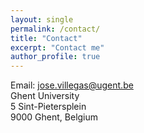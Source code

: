 ```yaml
---
layout: single
permalink: /contact/
title: "Contact"
excerpt: "Contact me"
author_profile: true
---
```


Email: jose.villegas@ugent.be
<br/>
Ghent University<br/>
5 Sint-Pietersplein <br/>
9000 Ghent, Belgium


         

